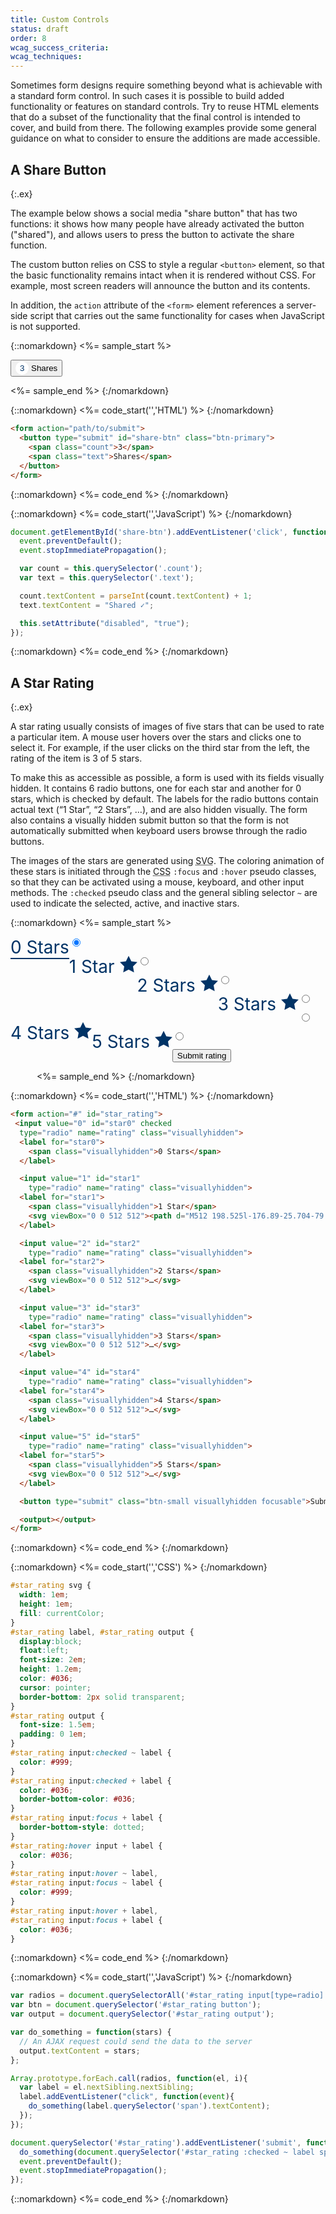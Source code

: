 ```yaml
---
title: Custom Controls
status: draft
order: 8
wcag_success_criteria:
wcag_techniques:
---
```


Sometimes form designs require something beyond what is achievable with a standard form control. In such cases it is possible to build added functionality or features on standard controls. Try to reuse HTML elements that do a subset of the functionality that the final control is intended to cover, and build from there. The following examples provide some general guidance on what to consider to ensure the additions are made accessible.

## A Share Button
{:.ex}

The example below shows a social media "share button" that has two functions: it shows how many people have already activated the button ("shared"), and allows users to press the button to activate the share function.

The custom button relies on CSS to style a regular `<button>` element, so that the basic functionality remains intact when it is rendered without CSS. For example, most screen readers will announce the button and its contents.

In addition, the `action` attribute of the `<form>` element references a server-side script that carries out the same functionality for cases when JavaScript is not supported.

{::nomarkdown}
<%= sample_start %>

<form action="#submit-like">
  <button type="submit" id="share-btn" class="btn-primary">
    <span class="count">3</span>
    <span class="text">Shares</span>
  </button>
</form>

<style>
  #share-btn {
    line-height: 1;
    float:none;
  }
  #share-btn[disabled] {
    background: #063;
    border: 1px solid #063;
  }
  #share-btn[disabled] .count {
    color: #063;
  }
  #share-btn .count {
    background-color: #fff;
    color: #036;
    min-width: 1em;
    line-height: 1;
    display: inline-block;
    border-radius: 50px;
    border: 4px solid #fff;
    text-align: center;
  }
</style>

<script>
document.getElementById('share-btn').removeAttribute('disabled');
document.getElementById('share-btn').addEventListener('click', function(event){
  event.preventDefault();
  event.stopImmediatePropagation();

  var count = this.querySelector('.count');
  var text = this.querySelector('.text');

  count.textContent = parseInt(count.textContent) + 1;
  text.textContent = "Shared ✓";

  this.setAttribute("disabled", "true");
});
</script>
<%= sample_end %>
{:/nomarkdown}

{::nomarkdown}
<%= code_start('','HTML') %>
{:/nomarkdown}

~~~ html
<form action="path/to/submit">
  <button type="submit" id="share-btn" class="btn-primary">
    <span class="count">3</span>
    <span class="text">Shares</span>
  </button>
</form>
~~~

{::nomarkdown}
<%= code_end %>
{:/nomarkdown}

{::nomarkdown}
<%= code_start('','JavaScript') %>
{:/nomarkdown}

~~~ js
document.getElementById('share-btn').addEventListener('click', function(event){
  event.preventDefault();
  event.stopImmediatePropagation();

  var count = this.querySelector('.count');
  var text = this.querySelector('.text');

  count.textContent = parseInt(count.textContent) + 1;
  text.textContent = "Shared ✓";

  this.setAttribute("disabled", "true");
});
~~~

{::nomarkdown}
<%= code_end %>
{:/nomarkdown}

## A Star Rating
{:.ex}

A star rating usually consists of images of five stars that can be used to rate a particular item. A mouse user hovers over the stars and clicks one to select it. For example, if the user clicks on the third star from the left, the rating of the item is 3 of 5 stars.

To make this as accessible as possible, a form is used with its fields visually hidden. It contains 6 radio buttons, one for each star and another for 0 stars, which is checked by default. The labels for the radio buttons contain actual text (“1 Star”, “2 Stars”, …), and are also hidden visually. The form also contains a visually hidden submit button so that the form is not automatically submitted when keyboard users browse through the radio buttons.

The images of the stars are generated using <abbr title="Scalable Vector Graphics">SVG</abbr>. The coloring animation of these stars is initiated through the <abbr title="Cascading Style Sheets">CSS</abbr> `:focus` and `:hover` pseudo classes, so that they can be activated using a mouse, keyboard, and other input methods. The `:checked` pseudo class and the general sibling selector `~` are used to indicate the selected, active, and inactive stars.

{::nomarkdown}
<%= sample_start %>

<form action="#" id="star_rating">
 <input value="0" id="star0" checked
  type="radio" name="rating" class="visuallyhidden">
  <label for="star0">
    <span class="visuallyhidden">0 Stars</span>
  </label>

  <input value="1" id="star1"
    type="radio" name="rating" class="visuallyhidden">
  <label for="star1">
    <span class="visuallyhidden">1 Star</span>
    <svg viewBox="0 0 512 512"><path d="M512 198.525l-176.89-25.704-79.11-160.291-79.108 160.291-176.892 25.704 128 124.769-30.216 176.176 158.216-83.179 158.216 83.179-30.217-176.176 128.001-124.769z"></path></svg>
  </label>

  <input value="2" id="star2"
    type="radio" name="rating" class="visuallyhidden">
  <label for="star2">
    <span class="visuallyhidden">2 Stars</span>
    <svg viewBox="0 0 512 512"><path d="M512 198.525l-176.89-25.704-79.11-160.291-79.108 160.291-176.892 25.704 128 124.769-30.216 176.176 158.216-83.179 158.216 83.179-30.217-176.176 128.001-124.769z"></path></svg>
    </abbr>
  </label>

  <input value="3" id="star3"
    type="radio" name="rating" class="visuallyhidden">
  <label for="star3">
    <span class="visuallyhidden">3 Stars</span> <svg viewBox="0 0 512 512"><path d="M512 198.525l-176.89-25.704-79.11-160.291-79.108 160.291-176.892 25.704 128 124.769-30.216 176.176 158.216-83.179 158.216 83.179-30.217-176.176 128.001-124.769z"></path></svg>
  </label>

  <input value="4" id="star4"
    type="radio" name="rating" class="visuallyhidden">
  <label for="star4">
    <span class="visuallyhidden">4 Stars</span> <svg viewBox="0 0 512 512"><path d="M512 198.525l-176.89-25.704-79.11-160.291-79.108 160.291-176.892 25.704 128 124.769-30.216 176.176 158.216-83.179 158.216 83.179-30.217-176.176 128.001-124.769z"></path></svg>
  </label>

  <input value="5" id="star5"
    type="radio" name="rating" class="visuallyhidden">
  <label for="star5">
    <span class="visuallyhidden">5 Stars</span> <svg viewBox="0 0 512 512"><path d="M512 198.525l-176.89-25.704-79.11-160.291-79.108 160.291-176.892 25.704 128 124.769-30.216 176.176 158.216-83.179 158.216 83.179-30.217-176.176 128.001-124.769z"></path></svg>
  </label>

  <button type="submit" class="btn-small visuallyhidden focusable">Submit rating</button>

  <output></output>
</form>

<style>
  #star_rating svg {
    width: 1em;
    height: 1em;
    fill: currentColor;
  }
  #star_rating label, #star_rating output {
    display:block;
    float:left;
    font-size: 2em;
    height: 1.2em;
    color: #036;
    cursor: pointer;
    border-bottom: 2px solid transparent;
  }
  #star_rating output {
    font-size: 1.5em;
    padding: 0 1em;
  }
  #star_rating input:checked ~ label {
    color: #999;
  }
  #star_rating input:checked + label {
    color: #036;
    border-bottom-color: #036;
  }
  #star_rating input:focus + label {
    border-bottom-style: dotted;
  }
  #star_rating:hover input + label {
    color: #036;
  }
  #star_rating input:hover ~ label,
  #star_rating input:focus ~ label {
    color: #999;
  }
  #star_rating input:hover + label,
  #star_rating input:focus + label {
    color: #036;
  }
  #star_rating [type="submit"] {
    float:none;
  }
</style>

<script>
var radios = document.querySelectorAll('#star_rating input[type=radio]');
var btn = document.querySelector('#star_rating button');
var output = document.querySelector('#star_rating output');
var do_something = function(stars) {
  // An AJAX request could send the data to the server
  output.textContent = stars;
};

Array.prototype.forEach.call(radios, function(el, i){
  var label = el.nextSibling.nextSibling;
  label.addEventListener("click", function(event){
    do_something(label.querySelector('span').textContent);
  });
});

document.querySelector('#star_rating').addEventListener('submit', function(event){
  do_something(document.querySelector('#star_rating :checked ~ label span').textContent);
  event.preventDefault();
  event.stopImmediatePropagation();
});
</script>

<%= sample_end %>
{:/nomarkdown}

{::nomarkdown}
<%= code_start('','HTML') %>
{:/nomarkdown}

~~~ html
<form action="#" id="star_rating">
 <input value="0" id="star0" checked
  type="radio" name="rating" class="visuallyhidden">
  <label for="star0">
    <span class="visuallyhidden">0 Stars</span>
  </label>

  <input value="1" id="star1"
    type="radio" name="rating" class="visuallyhidden">
  <label for="star1">
    <span class="visuallyhidden">1 Star</span>
    <svg viewBox="0 0 512 512"><path d="M512 198.525l-176.89-25.704-79.11-160.291-79.108 160.291-176.892 25.704 128 124.769-30.216 176.176 158.216-83.179 158.216 83.179-30.217-176.176 128.001-124.769z"></path></svg>
  </label>

  <input value="2" id="star2"
    type="radio" name="rating" class="visuallyhidden">
  <label for="star2">
    <span class="visuallyhidden">2 Stars</span>
    <svg viewBox="0 0 512 512">…</svg>
  </label>

  <input value="3" id="star3"
    type="radio" name="rating" class="visuallyhidden">
  <label for="star3">
    <span class="visuallyhidden">3 Stars</span>
    <svg viewBox="0 0 512 512">…</svg>
  </label>

  <input value="4" id="star4"
    type="radio" name="rating" class="visuallyhidden">
  <label for="star4">
    <span class="visuallyhidden">4 Stars</span>
    <svg viewBox="0 0 512 512">…</svg>
  </label>

  <input value="5" id="star5"
    type="radio" name="rating" class="visuallyhidden">
  <label for="star5">
    <span class="visuallyhidden">5 Stars</span>
    <svg viewBox="0 0 512 512">…</svg>
  </label>

  <button type="submit" class="btn-small visuallyhidden focusable">Submit rating</button>

  <output></output>
</form>
~~~

{::nomarkdown}
<%= code_end %>
{:/nomarkdown}

{::nomarkdown}
<%= code_start('','CSS') %>
{:/nomarkdown}

~~~ css
#star_rating svg {
  width: 1em;
  height: 1em;
  fill: currentColor;
}
#star_rating label, #star_rating output {
  display:block;
  float:left;
  font-size: 2em;
  height: 1.2em;
  color: #036;
  cursor: pointer;
  border-bottom: 2px solid transparent;
}
#star_rating output {
  font-size: 1.5em;
  padding: 0 1em;
}
#star_rating input:checked ~ label {
  color: #999;
}
#star_rating input:checked + label {
  color: #036;
  border-bottom-color: #036;
}
#star_rating input:focus + label {
  border-bottom-style: dotted;
}
#star_rating:hover input + label {
  color: #036;
}
#star_rating input:hover ~ label,
#star_rating input:focus ~ label {
  color: #999;
}
#star_rating input:hover + label,
#star_rating input:focus + label {
  color: #036;
}
~~~

{::nomarkdown}
<%= code_end %>
{:/nomarkdown}

{::nomarkdown}
<%= code_start('','JavaScript') %>
{:/nomarkdown}

~~~ js
var radios = document.querySelectorAll('#star_rating input[type=radio]');
var btn = document.querySelector('#star_rating button');
var output = document.querySelector('#star_rating output');

var do_something = function(stars) {
  // An AJAX request could send the data to the server
  output.textContent = stars;
};

Array.prototype.forEach.call(radios, function(el, i){
  var label = el.nextSibling.nextSibling;
  label.addEventListener("click", function(event){
    do_something(label.querySelector('span').textContent);
  });
});

document.querySelector('#star_rating').addEventListener('submit', function(event){
  do_something(document.querySelector('#star_rating :checked ~ label span').textContent);
  event.preventDefault();
  event.stopImmediatePropagation();
});
~~~

{::nomarkdown}
<%= code_end %>
{:/nomarkdown}
